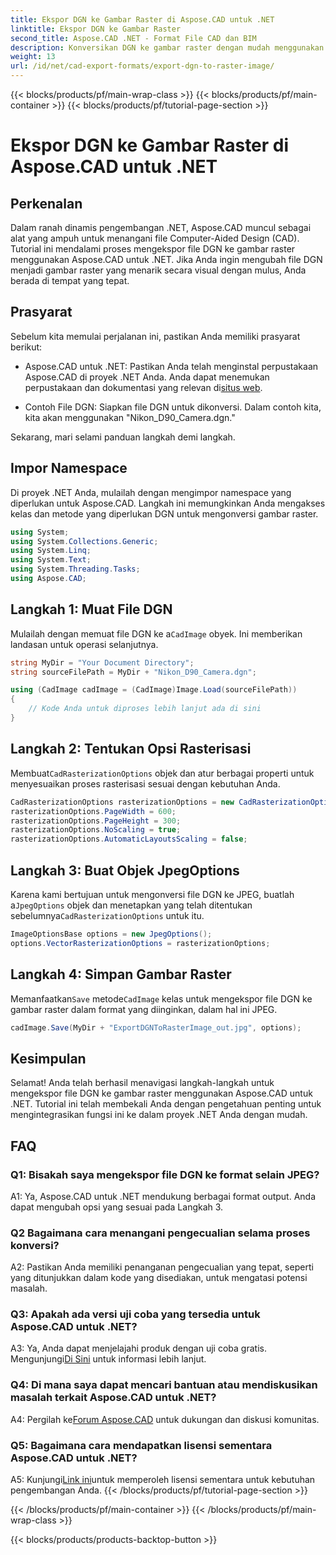```yaml
---
title: Ekspor DGN ke Gambar Raster di Aspose.CAD untuk .NET
linktitle: Ekspor DGN ke Gambar Raster
second_title: Aspose.CAD .NET - Format File CAD dan BIM
description: Konversikan DGN ke gambar raster dengan mudah menggunakan Aspose.CAD untuk .NET. Jelajahi panduan langkah demi langkah dan manfaatkan kekuatan .NET dalam manipulasi file CAD.
weight: 13
url: /id/net/cad-export-formats/export-dgn-to-raster-image/
---
```


{{< blocks/products/pf/main-wrap-class >}}
{{< blocks/products/pf/main-container >}}
{{< blocks/products/pf/tutorial-page-section >}}

# Ekspor DGN ke Gambar Raster di Aspose.CAD untuk .NET

## Perkenalan

Dalam ranah dinamis pengembangan .NET, Aspose.CAD muncul sebagai alat yang ampuh untuk menangani file Computer-Aided Design (CAD). Tutorial ini mendalami proses mengekspor file DGN ke gambar raster menggunakan Aspose.CAD untuk .NET. Jika Anda ingin mengubah file DGN menjadi gambar raster yang menarik secara visual dengan mulus, Anda berada di tempat yang tepat.

## Prasyarat

Sebelum kita memulai perjalanan ini, pastikan Anda memiliki prasyarat berikut:

-  Aspose.CAD untuk .NET: Pastikan Anda telah menginstal perpustakaan Aspose.CAD di proyek .NET Anda. Anda dapat menemukan perpustakaan dan dokumentasi yang relevan di[situs web](https://reference.aspose.com/cad/net/).

- Contoh File DGN: Siapkan file DGN untuk dikonversi. Dalam contoh kita, kita akan menggunakan "Nikon_D90_Camera.dgn."

Sekarang, mari selami panduan langkah demi langkah.

## Impor Namespace

Di proyek .NET Anda, mulailah dengan mengimpor namespace yang diperlukan untuk Aspose.CAD. Langkah ini memungkinkan Anda mengakses kelas dan metode yang diperlukan DGN untuk mengonversi gambar raster.

```csharp
using System;
using System.Collections.Generic;
using System.Linq;
using System.Text;
using System.Threading.Tasks;
using Aspose.CAD;
```

## Langkah 1: Muat File DGN

 Mulailah dengan memuat file DGN ke a`CadImage` obyek. Ini memberikan landasan untuk operasi selanjutnya.

```csharp
string MyDir = "Your Document Directory";
string sourceFilePath = MyDir + "Nikon_D90_Camera.dgn";

using (CadImage cadImage = (CadImage)Image.Load(sourceFilePath))
{
    // Kode Anda untuk diproses lebih lanjut ada di sini
}
```

## Langkah 2: Tentukan Opsi Rasterisasi

 Membuat`CadRasterizationOptions` objek dan atur berbagai properti untuk menyesuaikan proses rasterisasi sesuai dengan kebutuhan Anda.

```csharp
CadRasterizationOptions rasterizationOptions = new CadRasterizationOptions();
rasterizationOptions.PageWidth = 600;
rasterizationOptions.PageHeight = 300;
rasterizationOptions.NoScaling = true;
rasterizationOptions.AutomaticLayoutsScaling = false;
```

## Langkah 3: Buat Objek JpegOptions

 Karena kami bertujuan untuk mengonversi file DGN ke JPEG, buatlah a`JpegOptions` objek dan menetapkan yang telah ditentukan sebelumnya`CadRasterizationOptions` untuk itu.

```csharp
ImageOptionsBase options = new JpegOptions();
options.VectorRasterizationOptions = rasterizationOptions;
```

## Langkah 4: Simpan Gambar Raster

 Memanfaatkan`Save` metode`CadImage` kelas untuk mengekspor file DGN ke gambar raster dalam format yang diinginkan, dalam hal ini JPEG.

```csharp
cadImage.Save(MyDir + "ExportDGNToRasterImage_out.jpg", options);
```

## Kesimpulan

Selamat! Anda telah berhasil menavigasi langkah-langkah untuk mengekspor file DGN ke gambar raster menggunakan Aspose.CAD untuk .NET. Tutorial ini telah membekali Anda dengan pengetahuan penting untuk mengintegrasikan fungsi ini ke dalam proyek .NET Anda dengan mudah.

## FAQ

### Q1: Bisakah saya mengekspor file DGN ke format selain JPEG?

A1: Ya, Aspose.CAD untuk .NET mendukung berbagai format output. Anda dapat mengubah opsi yang sesuai pada Langkah 3.

### Q2 Bagaimana cara menangani pengecualian selama proses konversi?

A2: Pastikan Anda memiliki penanganan pengecualian yang tepat, seperti yang ditunjukkan dalam kode yang disediakan, untuk mengatasi potensi masalah.

### Q3: Apakah ada versi uji coba yang tersedia untuk Aspose.CAD untuk .NET?

 A3: Ya, Anda dapat menjelajahi produk dengan uji coba gratis. Mengunjungi[Di Sini](https://releases.aspose.com/) untuk informasi lebih lanjut.

### Q4: Di mana saya dapat mencari bantuan atau mendiskusikan masalah terkait Aspose.CAD untuk .NET?

 A4: Pergilah ke[Forum Aspose.CAD](https://forum.aspose.com/c/cad/19) untuk dukungan dan diskusi komunitas.

### Q5: Bagaimana cara mendapatkan lisensi sementara Aspose.CAD untuk .NET?

 A5: Kunjungi[Link ini](https://purchase.aspose.com/temporary-license/)untuk memperoleh lisensi sementara untuk kebutuhan pengembangan Anda.
{{< /blocks/products/pf/tutorial-page-section >}}

{{< /blocks/products/pf/main-container >}}
{{< /blocks/products/pf/main-wrap-class >}}

{{< blocks/products/products-backtop-button >}}
